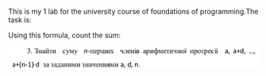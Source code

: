 This is my 1 lab for the university course of foundations of programming.The task is:

Using this formula, count the sum:

![](task.PNG)
